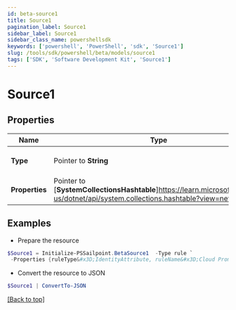 ```yaml
---
id: beta-source1
title: Source1
pagination_label: Source1
sidebar_label: Source1
sidebar_class_name: powershellsdk
keywords: ['powershell', 'PowerShell', 'sdk', 'Source1'] 
slug: /tools/sdk/powershell/beta/models/source1
tags: ['SDK', 'Software Development Kit', 'Source1']
---
```



# Source1

## Properties

Name | Type | Description | Notes
------------ | ------------- | ------------- | -------------
**Type** |  Pointer to **String** | Attribute mapping type. | [optional] 
**Properties** |  Pointer to [**SystemCollectionsHashtable**]https://learn.microsoft.com/en-us/dotnet/api/system.collections.hashtable?view=net-9.0 | Attribute mapping properties. | [optional] 

## Examples

- Prepare the resource
```powershell
$Source1 = Initialize-PSSailpoint.BetaSource1  -Type rule `
 -Properties {ruleType&#x3D;IdentityAttribute, ruleName&#x3D;Cloud Promote Identity Attribute}
```

- Convert the resource to JSON
```powershell
$Source1 | ConvertTo-JSON
```


[[Back to top]](#) 

